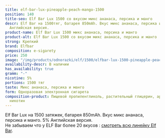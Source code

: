 ```yaml
---
title: elf-bar-lux-pineapple-peach-mango-1500
position: 140
title-seo: Elf Bar Lux 1500 со вкусом микс ананаса, персика и манго
descr: Elf Bar на 1500тяг, батарея 850mAh. Вкус микс ананаса, персика и манго. 5%
  Английская версия.
product-name: Elf Bar Lux 1500 микс ананаса, персика и манго
product-alt: Elf Bar Lux 1500 со вкусом микс ананаса, персика и манго
strong: Крепкий
brand: Elfbar
composition: e-sigarety
price: 250
image: "/img/products/odnorazki/elf/1500/elfbar-lux-1500-pineapple-peach-mango.jpg"
availability-descr: В наличии
has_availability: true
gramm: "-"
nicotine: 5%
portions: 1500 тяг
taste: Микс ананаса, персика и манго
form: Одноразовая электронная сигарета
composition-product: Пищевой пропиленгликоль, растительный глицерин, ароматизатор,
  никотин
---
```


Elf Bar Lux на 1500 затяжек, батарея 850mAh. Вкус микс ананаса, персика и манго. 5% Английская версия.<br>
Не забываем что у ELF Bar более 20 вкусов : [смотреть всю линейку Elf Bar](/elfbar).